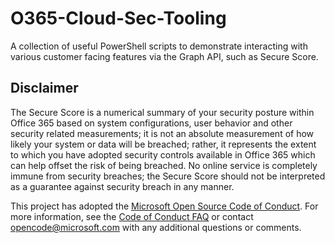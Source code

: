 # O365-Cloud-Sec-Tooling
A collection of useful PowerShell scripts to demonstrate interacting with various customer facing features via the Graph API,
such as Secure Score.

## Disclaimer
The Secure Score is a numerical summary of your security posture within Office 365 based on system configurations, user behavior and other security related measurements; it is not an absolute measurement of how likely your system or data will be breached; rather, it represents the extent to which you have adopted security controls available in Office 365 which can help offset the risk of being breached. No online service is completely immune from security breaches; the Secure Score should not be interpreted as a guarantee against security breach in any manner.


This project has adopted the [Microsoft Open Source Code of Conduct](https://opensource.microsoft.com/codeofconduct/). For more information, see the [Code of Conduct FAQ](https://opensource.microsoft.com/codeofconduct/faq/) or contact [opencode@microsoft.com](mailto:opencode@microsoft.com) with any additional questions or comments.
